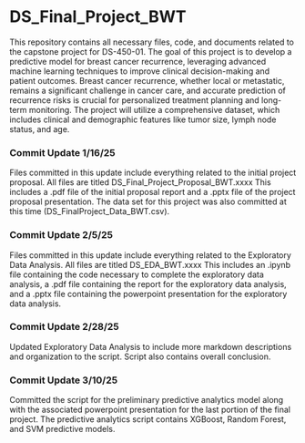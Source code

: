# DS_Final_Project_BWT
This repository contains all necessary files, code, and documents related to the capstone project for DS-450-01.
The goal of this project is to develop a predictive model for breast cancer recurrence, leveraging advanced machine learning techniques to improve clinical decision-making and patient outcomes. Breast cancer recurrence, whether local or metastatic, remains a significant challenge in cancer care, and accurate prediction of recurrence risks is crucial for personalized treatment planning and long-term monitoring. The project will utilize a comprehensive dataset, which includes clinical and demographic features like tumor size, lymph node status, and age.

### Commit Update 1/16/25
Files committed in this update include everything related to the initial project proposal. All files are titled DS_Final_Project_Proposal_BWT.xxxx This includes a .pdf file of the initial proposal report and a .pptx file of the project proposal presentation. The data set for this project was also committed at this time (DS_FinalProject_Data_BWT.csv).

### Commit Update 2/5/25
Files committed in this update include everything related to the Exploratory Data Analysis. All files are titled DS_EDA_BWT.xxxx This includes an .ipynb file containing the code necessary to complete the exploratory data analysis, a .pdf file containing the report for the exploratory data analysis, and a .pptx file containing the powerpoint presentation for the exploratory data analysis.

### Commit Update 2/28/25
Updated Exploratory Data Analysis to include more markdown descriptions and organization to the script. Script also contains overall conclusion.

### Commit Update 3/10/25
Committed the script for the preliminary predictive analytics model along with the associated powerpoint presentation for the last portion of the final project. The predictive analytics script contains XGBoost, Random Forest, and SVM predictive models.
